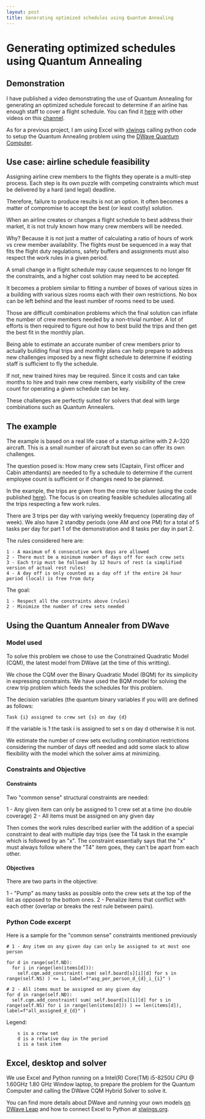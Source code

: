 ```yaml
---
layout: post
title: Generating optimized schedules using Quantum Annealing
---
```


# Generating optimized schedules using Quantum Annealing

## Demonstration

I have published a video demonstrating the use of Quantum Annealing for generating an optimized schedule forecast to determine if an airline has enough staff to cover a flight schedule. You can find it [here](https://youtu.be/WsJiS56SQ74) with other videos on this [channel](https://www.youtube.com/channel/UCddYU5elbTFC5F6YZv-4Otw).

As for a previous project, I am using Excel with [xlwings](https://www.xlwings.org/) calling python code to setup the Quantum Annealing problem using the [DWave Quantum Computer](https://www.dwavesys.com/).

## Use case: airline schedule feasibility

Assigning airline crew members to the flights they operate is a multi-step process. Each step is its own puzzle with competing constraints which must be delivered by a hard (and legal) deadline. 

Therefore, failure to produce results is not an option. 
It often becomes a matter of compromise to accept the best (or least costly) solution.

When an airline creates or changes a flight schedule to best address their market, it is not truly known how many crew members will be needed. 

Why? Because it is not just a matter of calculating a ratio of hours of work vs crew member availability. The flights must be sequenced in a way that fits the flight duty regulations, safety buffers and assignments must also respect the work rules in a given period.

A small change in a flight schedule may cause sequences to no longer fit the constraints, and a higher cost solution may need to be accepted.

It becomes a problem similar to fitting a number of boxes of various sizes in a building with various sizes rooms each with their own restrictions. No box can be left behind and the least number of rooms need to be used.

Those are difficult combination problems which the final solution can inflate the number of crew members needed by a non-trivial number. A lot of efforts is then required to figure out how to best build the trips and then get the best fit in the monthly plan.

Being able to estimate an accurate number of crew members prior to actually building final trips and monthly plans can help prepare to address new challenges imposed by a new flight schedule to determine if existing staff is sufficient to fly the schedule. 

If not, new trained hires may be required. Since it costs and can take months to hire and train new crew members, early visibility of the crew count for operating a given schedule can be key.

These challenges are perfectly suited for solvers that deal with large combinations such as Quantum Annealers.

## The example

The example is based on a real life case of a startup airline with 2 A-320 aircraft. This is a small number of aircraft but even so can offer its own challenges.

The question posed is: How many crew sets (Captain, First officer and Cabin attendants) are needed to fly a schedule to determine if the current employee count is sufficient or if changes need to be planned.

In the example, the trips are given from the crew trip solver (using the code published [here](https://q-zee.github.io/DWave/Quzzi/)). The focus is on creating feasible schedules allocating all the trips respecting a few work rules.

There are 3 trips per day with variying weekly frequency (operating day of week). We also have 2 standby periods (one AM and one PM) for a total of 5 tasks per day for part 1 of the demonstration and 8 tasks per day in part 2.

The rules considered here are:

	1 - A maximum of 6 consecutive work days are allowed
	2 - There must be a minimum number of days off for each crew sets
	3 - Each trip must be followed by 12 hours of rest (a simplified version of actual rest rules)
	4 - A day off is only counted as a day off if the entire 24 hour period (local) is free from duty

The goal:

	1 - Respect all the constraints above (rules)
	2 - Minimize the number of crew sets needed
	
## Using the Quantum Annealer from DWave

### Model used 

To solve this problem we chose to use the Constrained Quadratic Model (CQM), the latest model from DWave (at the time of this writting).

We chose the CQM over the Binary Quadratic Model (BQM) for its simplicity in expressing constraints. We have used the BQM model for solving the crew trip problem which feeds the schedules for this problem.

The decision variables (the quantum binary variables if you will) are defined as follows: 

	Task {i} assigned to crew set {s} on day {d}
  
  If the variable is 1 the task i is assigned to set s on day d otherwise it is not.

We estimate the number of crew sets excluding combination restrictions considering the number of days off needed and add some slack to allow flexibility with the model which the solver aims at minimizing.

### Constraints and Objective

#### Constraints

Two "common sense" structural constraints are needed:

1 - Any given item can only be assigned to 1 crew set at a time (no double coverage)
2 - All items must be assigned on any given day

Then comes the work rules described earlier with the addition of a special constraint to deal with multiple day trips (see the T4 task in the example which is followed by an "x". The constraint essentially says that the "x" must always follow where the "T4" item goes, they can't be apart from each other.

#### Objectives

There are two parts in the objective:

1 - "Pump" as many tasks as possible onto the crew sets at the top of the list as opposed to the bottom ones. 
2 - Penalize items that conflict with each other (overlap or breaks the rest rule between pairs).

### Python Code excerpt

Here is a sample for the "common sense" constraints mentioned previously

    # 1 - Any item on any given day can only be assigned to at most one person

    for d in range(self.ND):
      for i in range(len(items[d])):
        self.cqm.add_constraint( sum( self.board[s][i][d] for s in range(self.NS) ) <= 1, label=f"asg_per_person_d_{d}_i_{i}" )

    # 2 - All items must be assigned on any given day
    for d in range(self.ND):
      self.cqm.add_constraint( sum( self.board[s][i][d] for s in range(self.NS) for i in range(len(items[d])) ) == len(items[d]), label=f"all_assigned_d_{d}" )

Legend:
```
	s is a crew set
	d is a relative day in the period
	i is a task item
```
## Excel, desktop and solver

We use Excel and Python running on a Intel(R) Core(TM) i5-8250U CPU @ 1.60GHz 1.80 GHz Window laptop, to prepare the problem for the Quantum Computer and calling the DWave CQM Hybrid Solver to solve it.

You can find more details about DWave and running your own models [on DWave Leap](https://cloud.dwavesys.com/leap/login/?next=/leap/) and how to connect Excel to Python at [xlwings.org](https://www.xlwings.org/).


